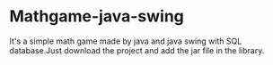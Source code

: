 # Mathgame-java-swing
It's a simple math game made by java and java swing with SQL database.Just download the project and add the jar file in the library.
